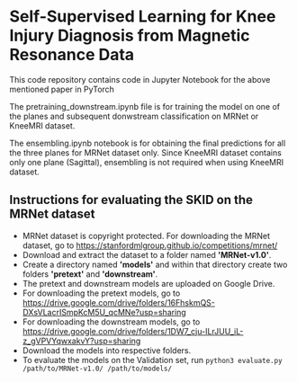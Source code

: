# Self-Supervised Learning for Knee Injury Diagnosis from Magnetic Resonance Data

This code repository contains code in Jupyter Notebook for the above mentioned paper in PyTorch

The pretraining_downstream.ipynb file is for training the model on one of the planes and subsequent donwstream classification on MRNet or KneeMRI dataset.

The ensembling.ipynb notebook is for obtaining the final predictions for all the three planes for MRNet dataset only. Since KneeMRI dataset contains only one plane (Sagittal), ensembling is not required when using KneeMRI dataset.

## Instructions for evaluating the SKID on the MRNet dataset

* MRNet dataset is copyright protected. For downloading the MRNet dataset, go to https://stanfordmlgroup.github.io/competitions/mrnet/
* Download and extract the dataset to a folder named __'MRNet-v1.0'__.
* Create a directory named __'models'__ and within that directory create two folders __'pretext'__ and __'downstream'__.
* The pretext and downstream models are uploaded on Google Drive. 
* For downloading the pretext models, go to https://drive.google.com/drive/folders/16FhskmQS-DXsVLacrISmpKcM5U_qcMNe?usp=sharing
* For downloading the downstream models, go to https://drive.google.com/drive/folders/1DW7_cju-ILrJUU_iL-z_gVPVYqwxakvY?usp=sharing
* Download the models into respective folders.
* To evaluate the models on the Validation set, run `python3 evaluate.py /path/to/MRNet-v1.0/ /path/to/models/`
